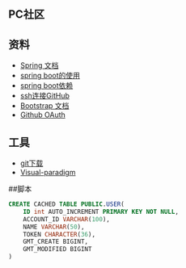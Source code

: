 ## PC社区

## 资料
 - [Spring 文档](https://spring.io/guides)
 - [spring boot的使用](https://spring.io/guides/gs/serving-web-content/) 
 - [spring boot依赖](https://elasticsearch.cn/explore)
 - [ssh连接GitHub](https://help.github.com/en/articles/connecting-to-github-with-ssh)
 - [Bootstrap 文档](https://v3.bootcss.com/getting-started/)
 - [Github OAuth](https://developer.github.com/apps/building-oauth-apps/)
## 工具
 - [git下载](https://git-scm.com.download)
 - [Visual-paradigm](https://www.visual-paradigm.com)

##脚本
```sql
CREATE CACHED TABLE PUBLIC.USER(
    ID int AUTO_INCREMENT PRIMARY KEY NOT NULL,
    ACCOUNT_ID VARCHAR(100),
    NAME VARCHAR(50),
    TOKEN CHARACTER(36),
    GMT_CREATE BIGINT,
    GMT_MODIFIED BIGINT
)
```